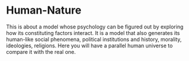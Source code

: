 # Human-Nature
This is about a model whose psychology can be figured out by exploring how its constituting factors interact. It is a model that also generates its human-like social phenomena, political institutions and history, morality, ideologies, religions. Here you will have a parallel human universe to compare it with the real one.
